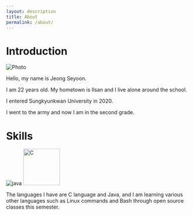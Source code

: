 ```yaml
---
layout: description
title: About
permalink: /about/
---
```


# Introduction

![Photo](https://github.com/rohitjain00/dev-portfolio-blog/assets/127374958/baf8ec1e-3fae-4dae-991d-e4941789538e)

Hello, my name is Jeong Seyoon.

I am 22 years old. My hometown is Ilsan and I live alone around the school. 

I entered Sungkyunkwan University in 2020. 

I went to the army and now I am in the second grade.



# Skills

![java](https://github.com/rohitjain00/dev-portfolio-blog/assets/127374958/996655de-ce0c-4bee-b7b5-af6951fafa9c)
<img width="100" alt="C" src="https://github.com/rohitjain00/dev-portfolio-blog/assets/127374958/21a596f9-6116-4e19-b4c3-5f265d11641b">

The languages I have are C language and Java, and I am learning various other languages such as Linux commands and Bash through open source classes this semester.
